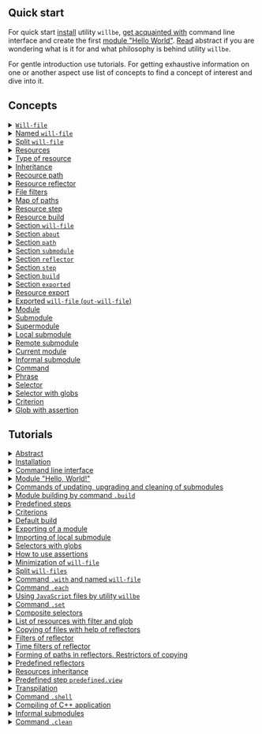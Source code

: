 ## Quick start

For quick start [install](<./tutorial/Instalation.md>) utility `willbe`, [get acquainted with](<./tutorial/CLI.md>) command line interface and create the first [module "Hello World"](<./tutorial/HelloWorld.md>). [Read](<./tutorial/Abstract.md>) abstract if you are wondering what is it for and what philosophy is behind utility `willbe`.

For gentle introduction use tutorials. For getting exhaustive information on one or another aspect use list of concepts to find a concept of interest and dive into it.

## Concepts

<details><summary><a href="./concept/WillFile.md">
      <code>Will-file</code>
  </a></summary>
  Config for describing and building a module. Each formal module has such file.
</details>
<details><summary><a href="./concept/WillFileNamedAndSplit.md#Named-will-file">
      Named <code>will-file</code>
  </a></summary>
  Kind of <code>will-file</code> which has nonstandard name. It makes possible to have multiple modules with different names in a directory.
</details>
<details><summary><a href="./concept/WillFileNamedAndSplit.md#Split-will-file">
      Split <code>will-file</code>
  </a></summary>
  Splitting <code>will-file</code> into two files. One of them is for importing data and the other for exporting. Its make possible splitting data related building and development of a module and data related its exporting and reusing by other modules.
</details>
<details><summary><a href="./concept/Structure.md#Resources">
      Resources
  </a></summary>
  Structural and functional element of <code>will-file</code>. Resources of the same type collected in a section.
</details>
<details><summary><a href="./concept/Structure.md#Type-of-resource">
      Type of resource
  </a></summary>
  Functionality associated with group of resources restricted by its purpose. Examples of types of resources: path, submodule, step, build. Each type of resources has its own purpose and is treated by the utility differently.
</details>
<details><summary><a href="./concept/Inheritance.md">
      Inheritance
  </a></summary>
  Approach of description of a module according to wich <code>will-file</code> can reuse (inherit) value of fields of other resource(s) of the same type.
</details>
<details><summary><a href="./concept/ResourcePath.md#Path">
      Recource path
  </a></summary>
  This is a resource for describing the file structure of a module that contains file paths. Paths are located in the <code>path</code> section.
</details>
<details><summary><a href="./concept/ResourceReflector.md#Resource-reflector">
      Resource reflector
  </a></summary>
  Resource of section <code>reflector</code>, technique to describe set of files to perform an operation on this set of files.
</details>
<details><summary><a href="./concept/ReflectorFileFilter.md">
      File filters
  </a></summary>
  Technique to describe conditions of selection required files for some operation on group of files. Reflector has two file filters: <code>src</code> and <code>dst</code>.
</details>
<details><summary><a href="./concept/ResourceReflector.md#map-of-paths">
      Map of paths
  </a></summary>
  A field of a reflector and a technique to describe set of files to include as many files as required and to exclude unwanted files with help of excluding conditions and globs.
</details>
<details><summary><a href="./concept/ResourceStep.md#Resource-step">
      Resource step
  </a></summary>
  <code>Step</code> section resource which is an executing instruction of module building.
</details>
<details><summary><a href="./concept/ResourceBuild.md#Resource-build">
      Resource build
  </a></summary>
  Sequence and conditions of procedures execution to build a module. Developer has to select a particular build calling command <code>.build</code> by name or by constraints.
</details>
<details><summary><a href="./concept/Structure.md#Section-will-file">
      Section <code>will-file</code>
  </a></summary>
  Higher structural element of <code>will-file</code> which consists of resources of single type or fields, which describe the module.
</details>
<details><summary><a href="./concept/SectionAbout.md">
      Section <code>about</code>
  </a></summary>
  The section has descriptive information about the module.
</details>
<details><summary><a href="./concept/ResourcePath.md#Section-path">
      Section <code>path</code>
  </a></summary>
  The section has list of paths for fast understanding of files structure of the module.
</details>
<details><summary><a href="./concept/SectionSubmodule.md">
      Section <code>submodule</code>
  </a></summary>
  The section has information about submodules of the module.
</details>
<details><summary><a href="./concept/ResourceReflector.md#Section-reflector">
      Section <code>reflector</code>
  </a></summary>
  The section has reflectors, special type of resource for operation on groups of files.
</details>
<details><summary><a href="./concept/ResourceStep.md#Section-step">
      Section <code>step</code>
  </a></summary>
  The section has steps which could be used by build for building of the module.
</details>
<details><summary><a href="./concept/ResourceBuild.md#Section-build">
      Section <code>build</code>
  </a></summary>
  Resources of the section describe sequence and conditions of building the module.
</details>
<details><summary><a href="./concept/SectionExported.md">
      Section <code>exported</code>
  </a></summary>
  It is programmatically generated section of <code>out-will-file</code> by exporting a module. It has a list of exported files and is used by other modules for importing the module.
</details>
<details><summary><a href="./concept/ResourceBuild.md#Resource-export">
      Resource export
  </a></summary>
  Special kind of build which required for the module to been used by other developers and modules. Result of exporting is artefacts among wich is <code>out-will-file</code>.
</details>
<details><summary><a href="./concept/Export.md#Exported-will-file-out-will-file">
      Exported <code>will-file</code> (<code>out-will-file</code>)
  </a></summary>
  <code>Out-will-file</code> - kind of <code>will-file</code> generated by the utility during exporting of a module. Other modules can use the module importing its <code>out-will-file</code>.
</details>
<details><summary><a href="./concept/Module.md#Module">
      Module
  </a></summary>
  Module is set of files described in <code>will-file</code>.
</details>
<details><summary><a href="./concept/Module.md#Submodule">
      Submodule
  </a></summary>
  A module with its own <code>will-file</code> which used but other module (supermodule).
</details>
<details><summary><a href="./concept/Module.md#Supermodule">
      Supermodule
  </a></summary>
  A module which has other modules (submodules).
</details>
<details><summary><a href="./concept/SubmodulesLocalAndRemote.md#Local-submodule">
      Local submodule
  </a></summary>
  A submodule which is located locally.
</details>
<details><summary><a href="./concept/SubmodulesLocalAndRemote.md#Remote-submodule">
      Remote submodule
  </a></summary>
  A module which is located remotely. It should be downloaded to be used.
</details>
<details><summary><a href="./concept/ModuleCurrent.md">
      Current module
  </a></summary>
  A module on which utility will perform operations. By default the module is loaded from file <code>.will.yml</code> of the current directory.
</details>
<details><summary><a href="./concept/SubmoduleInformal.md">
      Informal submodule
  </a></summary>
  Set of files distribution of which does not have <code>will-file</code>. It's possible to create <code>will-file</code> for such submodule on side of user to use it as a submodule.
</details>
<details><summary><a href="./concept/Command.md#Command">
      Command
  </a></summary>
  A string which has phrase which describe intention of developer and desirable result of operation to be done by utility after user enter it. Developer enters command in command line interface.
</details>
<details><summary><a href="./concept/Command.md#Phrase">
      Phrase
  </a></summary>
  Word or several words, separated by dot, denotes command which utility will perform.
</details>
<details><summary><a href="./concept/Selectors.md#Selector">
      Selector
  </a></summary>
  String-reference on resource or group of resources of the module.
</details>
<details><summary><a href="./concept/Selectors.md#Selector-with-globs">
      Selector with globs
  </a></summary>
  Selector which use glob technique for selecting resources of the module.
</details>
<details><summary><a href="./concept/Criterions.md">
      Criterion
  </a></summary>
  Element of comparison for selection of resources.
</details>
<details><summary><a href="./concept/Asserts.md">
      Glob with assertion
  </a></summary>
  Restriction of glob by number of expected resources which should be found by the selector.
</details>

## Tutorials

<details><summary><a href="./tutorial/Abstract.md">
      Abstract
  </a></summary>
  General information. What utility <code>willbe</code> is and what it is not.
</details>
<details><summary><a href="./tutorial/Installation.md">
      Installation
  </a></summary>
  Procedure of instalation of utility. <code>willbe</code>
</details>
<details><summary><a href="./tutorial/CLI.md">
      Command line interface
  </a></summary>
  How to use command line interface of utility <code>willbe</code>. How to use command <code>.help</code> and command <code>.list</code>.
</details>
<details><summary><a href="./tutorial/HelloWorld.md">
      Module "Hello, World!"
  </a></summary>
  Creating module "Hello, World!". Downloading of remote submodule.
</details>
<details><summary><a href="./tutorial/CommandsSubmodules.md">
      Commands of updating, upgrading and cleaning of submodules
  </a></summary>
  Commands of updating files of submodules, upgrading submodules rewriting <code>will-file</code> automatically and cleaning of submodules removing downloaded files.
</details>
<details><summary><a href="./tutorial/Build.md">
      Module building by command <code>.build</code>
  </a></summary>
  Building chosen builds of the module.
</details>
<details><summary><a href="./tutorial/StepsPredefined.md">
      Predefined steps
  </a></summary>
  How to use predefined steps for operating remote submodules.
</details>
<details><summary><a href="./tutorial/Criterions.md">
      Criterions
  </a></summary>
  How to use criterions for resource selection.
</details>
<details><summary><a href="./tutorial/CriterionDefault.md">
      Default build
  </a></summary>
  How to build without explicit argument for command <code>.build</code>.
</details>
<details><summary><a href="./tutorial/ModuleExport.md">
      Exporting of a module
  </a></summary>
  Exporting a module to use it by another developer or module.
</details>
<details><summary><a href="./tutorial/SubmodulesLocal.md">
      Importing of local submodule
  </a></summary>
  How to use local submodule from another module (supermodule).
</details>
<details><summary><a href="./tutorial/SelectorsWithGlob.md">
      Selectors with globs
  </a></summary>
  How to use selectors with globs.
</details>
<details><summary><a href="./tutorial/AssertsUsing.md">
      How to use assertions
  </a></summary>
  How assertions help to avoid errors during development.
</details>
<details><summary><a href="./tutorial/WillFileMinimization.md">
      Minimization of <code>will-file</code>
  </a></summary>
  How to minimize <code>will-file</code> with help of instantiation of sets of criterions.
</details>
<details><summary><a href="./tutorial/WillFileSplit.md">
      Split <code>will-files</code>
  </a></summary>
  How to create and use a module with split <code>will-fileми</code>.
</details>
<details><summary><a href="./tutorial/WillFileNamed.md">
      Command <code>.with</code> and named <code>will-file</code>
  </a></summary>
  How to use command <code>.with</code>? What is named <code>will-file</code>?
</details>
<details><summary><a href="./tutorial/CommandEach.md">
      Command <code>.each</code>
  </a></summary>
  How to use command <code>.each</code> for executing same operation for each module or submodule.
</details>
<details><summary><a href="./tutorial/StepJS.md">
      Using <code>JavaScript</code> files by utility <code>willbe</code>
  </a></summary>
  How to use JavaScript files by utility <code>willbe</code> for complicated scenarios of builds.
</details>
<details><summary><a href="./tutorial/CommandSet.md">
      Command <code>.set</code>
  </a></summary>
  How to use command <code>.set</code> to change state of the utility, for example to change level of verbosity.
</details>
<details><summary><a href="./tutorial/SelectorComposite.md">
      Composite selectors
  </a></summary>
  How to use composite selectors for selecting of resources of submodules.
</details>
<details><summary><a href="./tutorial/CommandsListSearch.md">
      List of resources with filter and glob
  </a></summary>
  How to request for list of resources which satisfy filter and glob.
</details>
<details><summary><a href="./tutorial/ReflectorUsing.md">
      Copying of files with help of reflectors
  </a></summary>
  How to copy files with help of reflectors, field <code>recursive</code> of reflector.
</details>
<details><summary><a href="./tutorial/ReflectorFilters.md">
      Filters of reflector
  </a></summary>
  How to use filters of reflectors for selection of files for coping.
</details>
<details><summary><a href="./tutorial/ReflectorTimeFilters.md">
      Time filters of reflector
  </a></summary>
  How to use filters to select files by age.
</details>
<details><summary><a href="./tutorial/ReflectorFSControl.md">
      Forming of paths in reflectors. Restrictors of copying
  </a></summary>
  Describe algorithm of path forming and explicit copying restrictions.
</details>
<details><summary><a href="./tutorial/ReflectorsPredefined.md">
      Predefined reflectors
  </a></summary>
  How to use predefined reflectors to split debug and release files and how to build a multibuild.
</details>
<details><summary><a href="./tutorial/ResourceInheritance.md">
      Resources inheritance
  </a></summary>
  How to use resource inheritance to reuse data.
</details>
<details><summary><a href="./tutorial/StepView.md">
      Predefined step <code>predefined.view</code>
  </a></summary>
  How to use predefined step <code>predefined.view</code> to view file.
</details>
<details><summary><a href="./tutorial/StepTranspile.md">
      Transpilation
  </a></summary>
  How to use predefined step <code>predefined.transpile</code> to transpile <code>JavaScript</code> files or concatenate them.
</details>
<details><summary><a href="./tutorial/CommandShell.md">
      Command <code>.shell</code>
  </a></summary>
  A command to call external application by utility <code>willbe</code> for chosen modules or submodules.
</details>
<details><summary><a href="./tutorial/WillbeAsMake.md">
      Compiling of С++ application
  </a></summary>
  How to use utility <code>willbe</code> for compiling С++ application.
</details>
<details><summary><a href="./tutorial/SubmoduleInformal.md">
      Informal submodules
  </a></summary>
  Importing of informal submodules.
</details>
<details><summary><a href="./tutorial/CommandClean.md">
      Command  <code>.clean</code>
  </a></summary>
  How to use command <code>.clean</code> for deleting generated and downloaded files.
</details>
